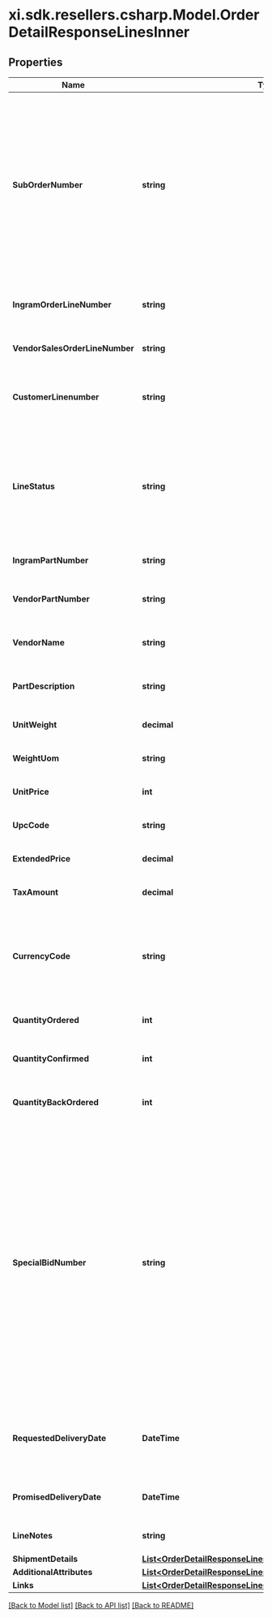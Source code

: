 # xi.sdk.resellers.csharp.Model.OrderDetailResponseLinesInner

## Properties

Name | Type | Description | Notes
------------ | ------------- | ------------- | -------------
**SubOrderNumber** | **string** | The sub order number. The two-digit prefix is the warehouse code of the warehouse nearest the reseller. The middle number is the order number. The two-digit suffix is the sub order number. | [optional] 
**IngramOrderLineNumber** | **string** | Unique Ingram Micro line number. Starts with 001. | [optional] 
**VendorSalesOrderLineNumber** | **string** | The vendor&#39;s sales order line number. | [optional] 
**CustomerLinenumber** | **string** | The reseller&#39;s line item number for reference in their system. | [optional] 
**LineStatus** | **string** | The status for the line item in the order. One of- Backordered, In Progress, Shipped, Delivered, Canceled, On Hold | [optional] 
**IngramPartNumber** | **string** | Unique IngramMicro part number. | [optional] 
**VendorPartNumber** | **string** | The vendor&#39;s part number for the line item. | [optional] 
**VendorName** | **string** | The vendor&#39;s name for the part in their system. | [optional] 
**PartDescription** | **string** | The vendor&#39;s description of the part in their system. | [optional] 
**UnitWeight** | **decimal** | The unit weight of the line item. | [optional] 
**WeightUom** | **string** | The unit of measure for the line item. | [optional] 
**UnitPrice** | **int** | The unit price of the line item. | [optional] 
**UpcCode** | **string** | The UPC code of a product. | [optional] 
**ExtendedPrice** | **decimal** | Unit price X quantity for the line item. | [optional] 
**TaxAmount** | **decimal** | The tax amount for the line item. | [optional] 
**CurrencyCode** | **string** | The country-specific three character ISO 4217 currency code for the line item. | [optional] 
**QuantityOrdered** | **int** | The quantity ordered of the line item. | [optional] 
**QuantityConfirmed** | **int** | The quantity confirmed for the line item. | [optional] 
**QuantityBackOrdered** | **int** | The quantity backordered for the line item. | [optional] 
**SpecialBidNumber** | **string** | The line-level bid number provided to the reseller by the vendor for special pricing and discounts. Used to track the bid number in the case of split orders or where different line items have different bid numbers. Line-level bid numbers take precedence over header-level bid numbers. | [optional] 
**RequestedDeliveryDate** | **DateTime** | Reseller-requested delivery date. Delivery date is not guaranteed. | [optional] 
**PromisedDeliveryDate** | **DateTime** | The delivery date promised by IngramMicro. | [optional] 
**LineNotes** | **string** | Line-level notes for the order. | [optional] 
**ShipmentDetails** | [**List&lt;OrderDetailResponseLinesInnerShipmentDetailsInner&gt;**](OrderDetailResponseLinesInnerShipmentDetailsInner.md) |  | [optional] 
**AdditionalAttributes** | [**List&lt;OrderDetailResponseLinesInnerAdditionalAttributesInner&gt;**](OrderDetailResponseLinesInnerAdditionalAttributesInner.md) |  | [optional] 
**Links** | [**List&lt;OrderDetailResponseLinesInnerLinksInner&gt;**](OrderDetailResponseLinesInnerLinksInner.md) |  | [optional] 

[[Back to Model list]](../README.md#documentation-for-models) [[Back to API list]](../README.md#documentation-for-api-endpoints) [[Back to README]](../README.md)

